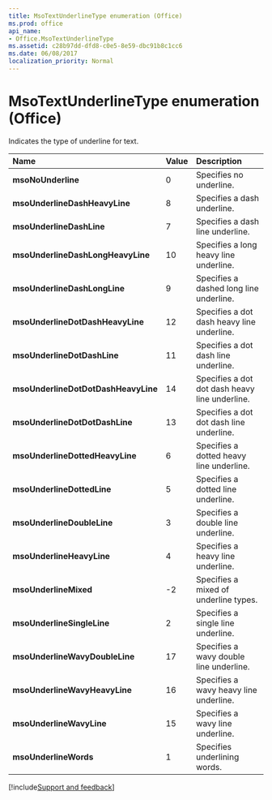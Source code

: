 ```yaml
---
title: MsoTextUnderlineType enumeration (Office)
ms.prod: office
api_name:
- Office.MsoTextUnderlineType
ms.assetid: c28b97dd-dfd8-c0e5-8e59-dbc91b8c1cc6
ms.date: 06/08/2017
localization_priority: Normal
---
```



# MsoTextUnderlineType enumeration (Office)

Indicates the type of underline for text.



|Name|Value|Description|
|:-----|:-----|:-----|
|**msoNoUnderline**|0|Specifies no underline.|
|**msoUnderlineDashHeavyLine**|8|Specifies a dash underline.|
|**msoUnderlineDashLine**|7|Specifies a dash line underline.|
|**msoUnderlineDashLongHeavyLine**|10|Specifies a long heavy line underline.|
|**msoUnderlineDashLongLine**|9|Specifies a dashed long line underline.|
|**msoUnderlineDotDashHeavyLine**|12|Specifies a dot dash heavy line underline.|
|**msoUnderlineDotDashLine**|11|Specifies a dot dash line underline.|
|**msoUnderlineDotDotDashHeavyLine**|14|Specifies a dot dot dash heavy line underline.|
|**msoUnderlineDotDotDashLine**|13|Specifies a dot dot dash line underline.|
|**msoUnderlineDottedHeavyLine**|6|Specifies a dotted heavy line underline.|
|**msoUnderlineDottedLine**|5|Specifies a dotted line underline.|
|**msoUnderlineDoubleLine**|3|Specifies a double line underline.|
|**msoUnderlineHeavyLine**|4|Specifies a heavy line underline.|
|**msoUnderlineMixed**|-2|Specifies a mixed of underline types.|
|**msoUnderlineSingleLine**|2|Specifies a single line underline.|
|**msoUnderlineWavyDoubleLine**|17|Specifies a wavy double line underline.|
|**msoUnderlineWavyHeavyLine**|16|Specifies a wavy heavy line underline.|
|**msoUnderlineWavyLine**|15|Specifies a wavy line underline.|
|**msoUnderlineWords**|1|Specifies underlining words.|

[!include[Support and feedback](~/includes/feedback-boilerplate.md)]